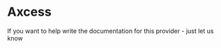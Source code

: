 # Axcess  

<callout-box type="info" heading="Work in progress">

If you want to help write the documentation for this provider - just let us know 

</callout-box>